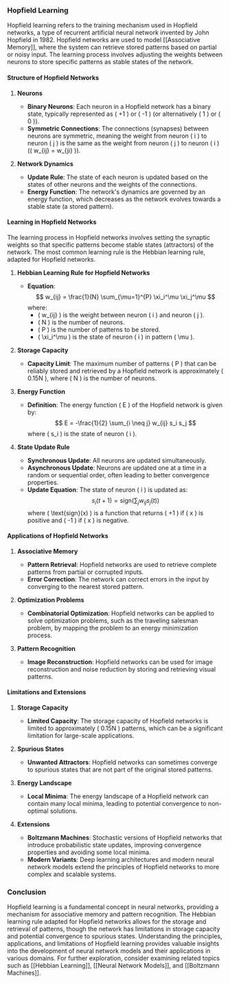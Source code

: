 ### Hopfield Learning

Hopfield learning refers to the training mechanism used in Hopfield networks, a type of recurrent artificial neural network invented by John Hopfield in 1982. Hopfield networks are used to model [[Associative Memory]], where the system can retrieve stored patterns based on partial or noisy input. The learning process involves adjusting the weights between neurons to store specific patterns as stable states of the network.

#### Structure of Hopfield Networks

1. **Neurons**
   - **Binary Neurons**: Each neuron in a Hopfield network has a binary state, typically represented as \( +1 \) or \( -1 \) (or alternatively \( 1 \) or \( 0 \)).
   - **Symmetric Connections**: The connections (synapses) between neurons are symmetric, meaning the weight from neuron \( i \) to neuron \( j \) is the same as the weight from neuron \( j \) to neuron \( i \) (\( w_{ij} = w_{ji} \)).

2. **Network Dynamics**
   - **Update Rule**: The state of each neuron is updated based on the states of other neurons and the weights of the connections.
   - **Energy Function**: The network's dynamics are governed by an energy function, which decreases as the network evolves towards a stable state (a stored pattern).

#### Learning in Hopfield Networks

The learning process in Hopfield networks involves setting the synaptic weights so that specific patterns become stable states (attractors) of the network. The most common learning rule is the Hebbian learning rule, adapted for Hopfield networks.

1. **Hebbian Learning Rule for Hopfield Networks**
   - **Equation**:
     $$
     w_{ij} = \frac{1}{N} \sum_{\mu=1}^{P} \xi_i^\mu \xi_j^\mu
     $$
     where:
     - \( w_{ij} \) is the weight between neuron \( i \) and neuron \( j \).
     - \( N \) is the number of neurons.
     - \( P \) is the number of patterns to be stored.
     - \( \xi_i^\mu \) is the state of neuron \( i \) in pattern \( \mu \).

2. **Storage Capacity**
   - **Capacity Limit**: The maximum number of patterns \( P \) that can be reliably stored and retrieved by a Hopfield network is approximately \( 0.15N \), where \( N \) is the number of neurons.

3. **Energy Function**
   - **Definition**: The energy function \( E \) of the Hopfield network is given by:
     $$
     E = -\frac{1}{2} \sum_{i \neq j} w_{ij} s_i s_j
     $$
     where \( s_i \) is the state of neuron \( i \).

4. **State Update Rule**
   - **Synchronous Update**: All neurons are updated simultaneously.
   - **Asynchronous Update**: Neurons are updated one at a time in a random or sequential order, often leading to better convergence properties.
   - **Update Equation**: The state of neuron \( i \) is updated as:
     $$
     s_i(t+1) = \text{sign}\left(\sum_{j} w_{ij} s_j(t) \right)
     $$
     where \( \text{sign}(x) \) is a function that returns \( +1 \) if \( x \) is positive and \( -1 \) if \( x \) is negative.

#### Applications of Hopfield Networks

1. **Associative Memory**
   - **Pattern Retrieval**: Hopfield networks are used to retrieve complete patterns from partial or corrupted inputs.
   - **Error Correction**: The network can correct errors in the input by converging to the nearest stored pattern.

2. **Optimization Problems**
   - **Combinatorial Optimization**: Hopfield networks can be applied to solve optimization problems, such as the traveling salesman problem, by mapping the problem to an energy minimization process.

3. **Pattern Recognition**
   - **Image Reconstruction**: Hopfield networks can be used for image reconstruction and noise reduction by storing and retrieving visual patterns.

#### Limitations and Extensions

1. **Storage Capacity**
   - **Limited Capacity**: The storage capacity of Hopfield networks is limited to approximately \( 0.15N \) patterns, which can be a significant limitation for large-scale applications.

2. **Spurious States**
   - **Unwanted Attractors**: Hopfield networks can sometimes converge to spurious states that are not part of the original stored patterns.

3. **Energy Landscape**
   - **Local Minima**: The energy landscape of a Hopfield network can contain many local minima, leading to potential convergence to non-optimal solutions.

4. **Extensions**
   - **Boltzmann Machines**: Stochastic versions of Hopfield networks that introduce probabilistic state updates, improving convergence properties and avoiding some local minima.
   - **Modern Variants**: Deep learning architectures and modern neural network models extend the principles of Hopfield networks to more complex and scalable systems.

### Conclusion

Hopfield learning is a fundamental concept in neural networks, providing a mechanism for associative memory and pattern recognition. The Hebbian learning rule adapted for Hopfield networks allows for the storage and retrieval of patterns, though the network has limitations in storage capacity and potential convergence to spurious states. Understanding the principles, applications, and limitations of Hopfield learning provides valuable insights into the development of neural network models and their applications in various domains. For further exploration, consider examining related topics such as [[Hebbian Learning]], [[Neural Network Models]], and [[Boltzmann Machines]].